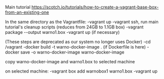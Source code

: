 Main tutorial
https://scotch.io/tutorials/how-to-create-a-vagrant-base-box-from-an-existing-one

In the same directory as the Vagrantfile:
-vagrant up
-vagrant ssh, run main tutorial's cleanup scripts (reduces from 24GB to 1.1GB box)
-vagrant package --output warno1.box
-vagrant up (if necessary)

(These steps are deprecated as our system no longer uses Docker)
-cd /vagrant
-docker build -t warno-docker-image .  (if Dockerfile is here)
-docker save -o warno-docker-image warno-docker-image

copy warno-docker-image and warno1.box to selected machine

on selected machine:
-vagrant box add warnobox1 warno1.box
-vagrant up
